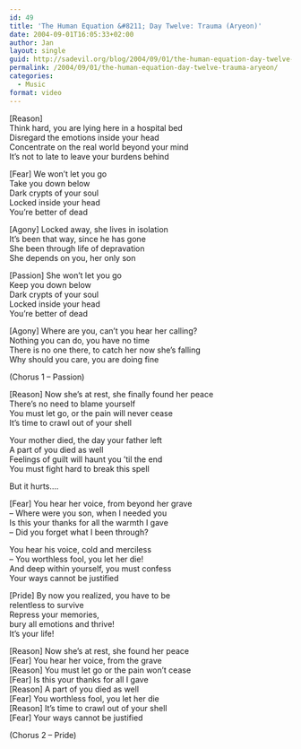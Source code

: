```yaml
---
id: 49
title: 'The Human Equation &#8211; Day Twelve: Trauma (Aryeon)'
date: 2004-09-01T16:05:33+02:00
author: Jan
layout: single
guid: http://sadevil.org/blog/2004/09/01/the-human-equation-day-twelve-trauma-aryeon/
permalink: /2004/09/01/the-human-equation-day-twelve-trauma-aryeon/
categories:
  - Music
format: video
---
```

  
<!--more-->

[Reason]  
Think hard, you are lying here in a hospital bed  
Disregard the emotions inside your head  
Concentrate on the real world beyond your mind  
It&#8217;s not to late to leave your burdens behind

[Fear] We won&#8217;t let you go  
Take you down below  
Dark crypts of your soul  
Locked inside your head  
You&#8217;re better of dead

[Agony] Locked away, she lives in isolation  
It&#8217;s been that way, since he has gone  
She been through life of depravation  
She depends on you, her only son

[Passion] She won&#8217;t let you go  
Keep you down below  
Dark crypts of your soul  
Locked inside your head  
You&#8217;re better of dead

[Agony] Where are you, can&#8217;t you hear her calling?  
Nothing you can do, you have no time  
There is no one there, to catch her now she&#8217;s falling  
Why should you care, you are doing fine

(Chorus 1 &#8211; Passion)

[Reason] Now she&#8217;s at rest, she finally found her peace  
There&#8217;s no need to blame yourself  
You must let go, or the pain will never cease  
It&#8217;s time to crawl out of your shell

Your mother died, the day your father left  
A part of you died as well  
Feelings of guilt will haunt you &#8217;til the end  
You must fight hard to break this spell

But it hurts&#8230;.

[Fear] You hear her voice, from beyond her grave  
&#8211; Where were you son, when I needed you  
Is this your thanks for all the warmth I gave  
&#8211; Did you forget what I been through?

You hear his voice, cold and merciless  
&#8211; You worthless fool, you let her die!  
And deep within yourself, you must confess  
Your ways cannot be justified

[Pride] By now you realized, you have to be  
relentless to survive  
Repress your memories,  
bury all emotions and thrive!  
It&#8217;s your life!

[Reason] Now she&#8217;s at rest, she found her peace  
[Fear] You hear her voice, from the grave  
[Reason] You must let go or the pain won&#8217;t cease  
[Fear] Is this your thanks for all I gave  
[Reason] A part of you died as well  
[Fear] You worthless fool, you let her die  
[Reason] It&#8217;s time to crawl out of your shell  
[Fear] Your ways cannot be justified

(Chorus 2 &#8211; Pride)